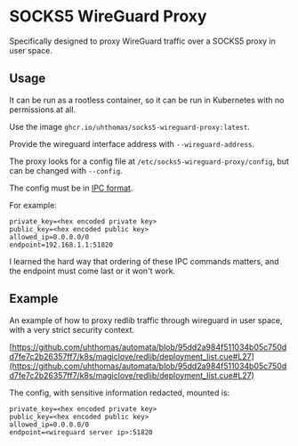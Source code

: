 # SOCKS5 WireGuard Proxy

Specifically designed to proxy WireGuard traffic over a SOCKS5 proxy in
user space.

## Usage

It can be run as a rootless container, so it can be run in Kubernetes with no
permissions at all.

Use the image
`ghcr.io/uhthomas/socks5-wireguard-proxy:latest`.

Provide the wireguard interface address with `--wireguard-address`.

The proxy looks for a config file at `/etc/socks5-wireguard-proxy/config`, but
can be changed with `--config`.

The config must be in [IPC
format](https://www.wireguard.com/xplatform/#configuration-protocol).

For example:

```text
private_key=<hex encoded private key>
public_key=<hex encoded public key>
allowed_ip=0.0.0.0/0
endpoint=192.168.1.1:51820
```

I learned the hard way that ordering of these IPC commands matters, and the
endpoint must come last or it won't work.

## Example

An example of how to proxy redlib traffic through wireguard in user space, with
a very strict security context.

[https://github.com/uhthomas/automata/blob/95dd2a984f511034b05c750dd7fe7c2b26357ff7/k8s/magiclove/redlib/deployment_list.cue#L27](https://github.com/uhthomas/automata/blob/95dd2a984f511034b05c750dd7fe7c2b26357ff7/k8s/magiclove/redlib/deployment_list.cue#L27)

The config, with sensitive information redacted, mounted is:

```text
private_key=<hex encoded private key>
public_key=<hex encoded public key>
allowed_ip=0.0.0.0/0
endpoint=<wireguard server ip>:51820
```
